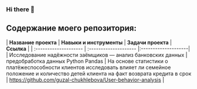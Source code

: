 ### Hi there 👋

<!--
**guzal-chukhlebova/guzal-chukhlebova** is a ✨ _special_ ✨ repository because its `README.md` (this file) appears on your GitHub profile.

Here are some ideas to get you started:

- 🔭 I’m currently working on ...
- 🌱 I’m currently learning ...
- 👯 I’m looking to collaborate on ...
- 🤔 I’m looking for help with ...
- 💬 Ask me about ...
- 📫 How to reach me: ...
- 😄 Pronouns: ...
- ⚡ Fun fact: ...
-->
## Содержание моего репозитория:
| **Название проекта** | **Навыки и инструменты** | **Задачи проекта** | **Ссылка** |
| :-------------------- | :-------------------- |:--------------------|
| Исследование надёжности заёмщиков — анализ банковских данных |предобработка данных Python Pandas | На основе статистики о платёжеспособности клиентов исследовать влияет ли семейное положение и количество детей клиента на факт возврата кредита в срок | https://github.com/guzal-chukhlebova/User-behavior-analysis |
